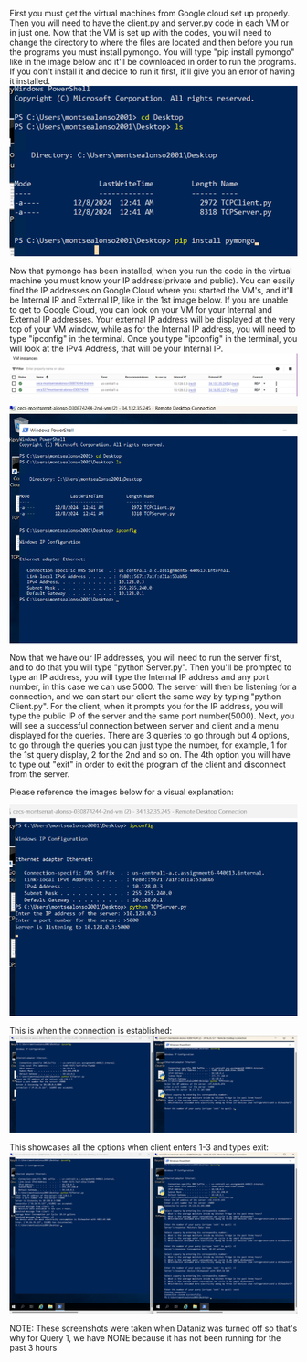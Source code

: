 First you must get the virtual machines from Google cloud set up properly. Then you will need to have the client.py and server.py code in each VM or in just one. Now that the VM is set up with the codes, you will need to change the directory to where the files are located and then before you run the programs you must install pymongo. You will type "pip install pymongo" like in the image below and it'll be downloaded in order to run the programs.  If you don't install it and decide to run it first, it'll give you an error of having it installed.
![alt text](image.png)

Now that pymongo has been installed, when you run the code in the virtual machine you must know your IP address(private and public). You can easily find the IP addresses on Google Cloud where you started the VM's, and it'll be Internal IP and External IP, like in the 1st image below. If you are unable to get to Google Cloud, you can look on your VM for your Internal and External IP addresses. Your external IP address will be displayed at the very top of your VM window, while as for the Internal IP address, you will need to type "ipconfig" in the terminal. Once you type "ipconfig" in the terminal, you will look at the IPv4 Address, that will be your Internal IP.
![alt text](image-1.png)

![alt text](image-2.png)



Now that we have our IP addresses, you will need to run the server first, and to do that you will type "python Server.py". Then you'll be prompted to type an IP address, you will type the Internal IP address and any port number, in this case we can use 5000. The server will then be listening for a connection, and we can start our client the same way by typing "python Client.py". For the client, when it prompts you for the IP address, you will type the public IP of the server and the same port number(5000). Next, you will see a successful connection between server and client and a menu displayed for the queries. There are 3 queries to go through but 4 options, to go through the queries you can just type the number, for example, 1 for the 1st query display, 2 for the 2nd and so on. The 4th option you will have to type out "exit" in order to exit the program of the client and disconnect from the server. 

Please reference the images below for a visual explanation:

![alt text](image-3.png)

This is when the connection is established:
![alt text](image-4.png)

This showcases all the options when client enters 1-3 and types exit:
![alt text](image-5.png)

NOTE: These screenshots were taken when Dataniz was turned off so that's why for Query 1, we have NONE because it has not been running for the past 3 hours